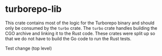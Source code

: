 # turborepo-lib

This crate contains most of the logic for the Turborepo binary and should only be consumed by the `turbo` crate.
The `turbo` crate handles building the CGO archive and linking it to the Rust code. These crates were split up so that we do not have to build the Go code to run the Rust tests.


Test change (top level)
